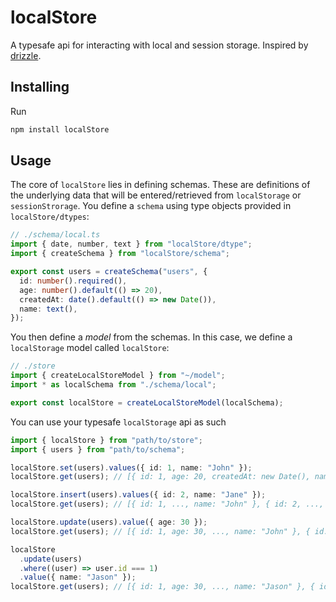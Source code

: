 # localStore

A typesafe api for interacting with local and session storage. Inspired by [drizzle](https://orm.drizzle.team/).

## Installing

Run

```bash
npm install localStore
```

## Usage

The core of `localStore` lies in defining schemas. These are definitions of the underlying data that will be entered/retrieved from `localStorage` or `sessionStrorage`. You define a `schema` using type objects provided in `localStore/dtypes`:

```ts
// ./schema/local.ts
import { date, number, text } from "localStore/dtype";
import { createSchema } from "localStore/schema";

export const users = createSchema("users", {
  id: number().required(),
  age: number().default(() => 20),
  createdAt: date().default(() => new Date()),
  name: text(),
});
```

You then define a _model_ from the schemas. In this case, we define a `localStorage` model called `localStore`:

```ts
// ./store
import { createLocalStoreModel } from "~/model";
import * as localSchema from "./schema/local";

export const localStore = createLocalStoreModel(localSchema);
```

You can use your typesafe `localStorage` api as such

```ts
import { localStore } from "path/to/store";
import { users } from "path/to/schema";

localStore.set(users).values({ id: 1, name: "John" });
localStore.get(users); // [{ id: 1, age: 20, createdAt: new Date(), name: "John" }]

localStore.insert(users).values({ id: 2, name: "Jane" });
localStore.get(users); // [{ id: 1, ..., name: "John" }, { id: 2, ..., name: "Jane" }]

localStore.update(users).value({ age: 30 });
localStore.get(users); // [{ id: 1, age: 30, ..., name: "John" }, { id: 2, age: 30, ..., name: "Jane" }]

localStore
  .update(users)
  .where((user) => user.id === 1)
  .value({ name: "Jason" });
localStore.get(users); // [{ id: 1, age: 30, ..., name: "Jason" }, { id: 2, age: 30, ..., name: "Jane" }]
```
